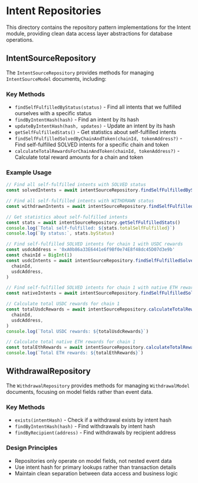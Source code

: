# Intent Repositories

This directory contains the repository pattern implementations for the Intent module, providing clean data access layer abstractions for database operations.

## IntentSourceRepository

The `IntentSourceRepository` provides methods for managing `IntentSourceModel` documents, including:

### Key Methods

- `findSelfFulfilledByStatus(status)` - Find all intents that we fulfilled ourselves with a specific status
- `findByIntentHash(hash)` - Find an intent by its hash
- `updateByIntentHash(hash, updates)` - Update an intent by its hash
- `getSelfFulfilledStats()` - Get statistics about self-fulfilled intents
- `findSelfFulfilledSolvedByChainAndToken(chainId, tokenAddress?)` - Find self-fulfilled SOLVED intents for a specific chain and token
- `calculateTotalRewardsForChainAndToken(chainId, tokenAddress?)` - Calculate total reward amounts for a chain and token

### Example Usage

```typescript
// Find all self-fulfilled intents with SOLVED status
const solvedIntents = await intentSourceRepository.findSelfFulfilledByStatus('SOLVED')

// Find all self-fulfilled intents with WITHDRAWN status
const withdrawnIntents = await intentSourceRepository.findSelfFulfilledByStatus('WITHDRAWN')

// Get statistics about self-fulfilled intents
const stats = await intentSourceRepository.getSelfFulfilledStats()
console.log(`Total self-fulfilled: ${stats.totalSelfFulfilled}`)
console.log(`By status:`, stats.byStatus)

// Find self-fulfilled SOLVED intents for chain 1 with USDC rewards
const usdcAddress = '0xA0b86a33E6441e6f9Bf0e74E8f48dc45D07d3e9b'
const chainId = BigInt(1)
const usdcIntents = await intentSourceRepository.findSelfFulfilledSolvedByChainAndToken(
  chainId,
  usdcAddress,
)

// Find self-fulfilled SOLVED intents for chain 1 with native ETH rewards
const nativeIntents = await intentSourceRepository.findSelfFulfilledSolvedByChainAndToken(chainId)

// Calculate total USDC rewards for chain 1
const totalUsdcRewards = await intentSourceRepository.calculateTotalRewardsForChainAndToken(
  chainId,
  usdcAddress,
)
console.log(`Total USDC rewards: ${totalUsdcRewards}`)

// Calculate total native ETH rewards for chain 1
const totalEthRewards = await intentSourceRepository.calculateTotalRewardsForChainAndToken(chainId)
console.log(`Total ETH rewards: ${totalEthRewards}`)
```

## WithdrawalRepository

The `WithdrawalRepository` provides methods for managing `WithdrawalModel` documents, focusing on model fields rather than event data.

### Key Methods

- `exists(intentHash)` - Check if a withdrawal exists by intent hash
- `findByIntentHash(hash)` - Find withdrawals by intent hash
- `findByRecipient(address)` - Find withdrawals by recipient address

### Design Principles

- Repositories only operate on model fields, not nested event data
- Use intent hash for primary lookups rather than transaction details
- Maintain clean separation between data access and business logic
